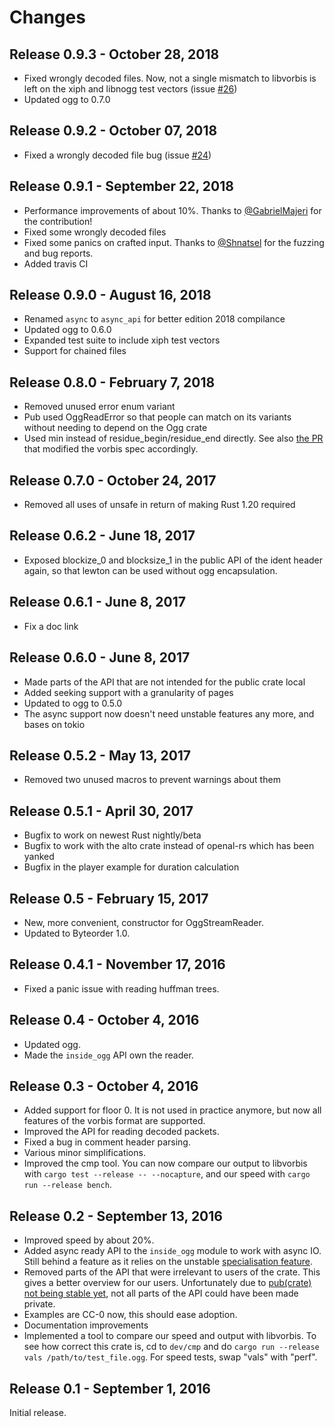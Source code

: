# Changes

## Release 0.9.3 - October 28, 2018

* Fixed wrongly decoded files. Now, not a single mismatch to libvorbis is left on the xiph and libnogg test vectors (issue [#26](https://github.com/RustAudio/lewton/issues/26))
* Updated ogg to 0.7.0

## Release 0.9.2 - October 07, 2018

* Fixed a wrongly decoded file bug (issue [#24](https://github.com/RustAudio/lewton/issues/24))

## Release 0.9.1 - September 22, 2018

* Performance improvements of about 10%. Thanks to [@GabrielMajeri](https://github.com/GabrielMajeri) for the contribution!
* Fixed some wrongly decoded files
* Fixed some panics on crafted input. Thanks to [@Shnatsel](https://github.com/Shnatsel) for the fuzzing and bug reports.
* Added travis CI

## Release 0.9.0 - August 16, 2018

* Renamed `async` to `async_api` for better edition 2018 compilance
* Updated ogg to 0.6.0
* Expanded test suite to include xiph test vectors
* Support for chained files

## Release 0.8.0 - February 7, 2018

* Removed unused error enum variant
* Pub used OggReadError so that people can match on its variants without needing to depend on the Ogg crate
* Used min instead of residue_begin/residue_end directly. See also [the PR](https://github.com/xiph/vorbis/pull/35) that modified the vorbis spec accordingly.

## Release 0.7.0 - October 24, 2017

* Removed all uses of unsafe in return of making Rust 1.20 required

## Release 0.6.2 - June 18, 2017

* Exposed blockize_0 and blocksize_1 in the public API
  of the ident header again, so that lewton can be used without ogg encapsulation.

## Release 0.6.1 - June 8, 2017

* Fix a doc link

## Release 0.6.0 - June 8, 2017

* Made parts of the API that are not intended for the public crate local
* Added seeking support with a granularity of pages
* Updated to ogg to 0.5.0
* The async support now doesn't need unstable features any more, and bases on tokio

## Release 0.5.2 - May 13, 2017

* Removed two unused macros to prevent warnings about them

## Release 0.5.1 - April 30, 2017

* Bugfix to work on newest Rust nightly/beta
* Bugfix to work with the alto crate instead of openal-rs which has been yanked
* Bugfix in the player example for duration calculation

## Release 0.5 - February 15, 2017

* New, more convenient, constructor for OggStreamReader.
* Updated to Byteorder 1.0.

## Release 0.4.1 - November 17, 2016

* Fixed a panic issue with reading huffman trees.

## Release 0.4 - October 4, 2016

* Updated ogg.
* Made the `inside_ogg` API own the reader.

## Release 0.3 - October 4, 2016

* Added support for floor 0. It is not used in practice anymore,
  but now all features of the vorbis format are supported.
* Improved the API for reading decoded packets.
* Fixed a bug in comment header parsing.
* Various minor simplifications.
* Improved the cmp tool. You can now compare our output to libvorbis
  with `cargo test --release -- --nocapture`,
  and our speed with `cargo run --release bench`.

## Release 0.2 - September 13, 2016

* Improved speed by about 20%.
* Added async ready API to the `inside_ogg` module to work with async IO.
  Still behind a feature as it relies on the unstable [specialisation feature](https://github.com/rust-lang/rust/issues/31844).
* Removed parts of the API that were irrelevant to users of the crate.
  This gives a better overview for our users.
  Unfortunately due to [pub(crate) not being stable yet](https://github.com/rust-lang/rust/issues/32409),
  not all parts of the API could have been made private.
* Examples are CC-0 now, this should ease adoption.
* Documentation improvements
* Implemented a tool to compare our speed and output with libvorbis.
  To see how correct this crate is, cd to `dev/cmp` and do `cargo run --release vals /path/to/test_file.ogg`.
  For speed tests, swap "vals" with "perf".

## Release 0.1 - September 1, 2016

Initial release.








